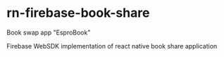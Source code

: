 # rn-firebase-book-share
Book swap app "EsproBook"

Firebase WebSDK implementation of react native book share application

